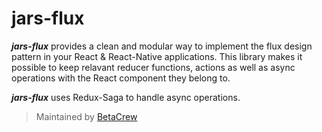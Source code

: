 # jars-flux


***jars-flux*** provides a clean and modular way to implement the flux design pattern in your React & React-Native applications. This library makes it possible to keep relavant reducer functions, actions as well as async operations with the React component they belong to.

***jars-flux*** uses Redux-Saga to handle async operations.




> Maintained by [BetaCrew](www.betacrew.io)